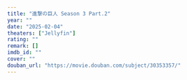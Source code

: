 ```yaml
---
title: "進撃の巨人 Season 3 Part.2"
year: ""
date: "2025-02-04"
theaters: ["Jellyfin"]
rating: ""
remark: []
imdb_id: ""
cover: ""
douban_url: "https://movie.douban.com/subject/30353357/"
---
```


